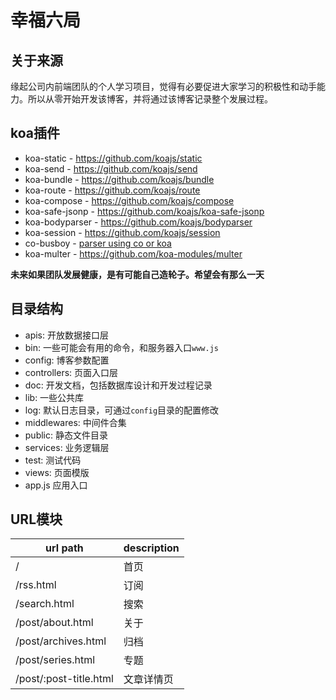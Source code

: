 # 幸福六局

## 关于来源
缘起公司内前端团队的个人学习项目，觉得有必要促进大家学习的积极性和动手能力。所以从零开始开发该博客，并将通过该博客记录整个发展过程。

## koa插件

* koa-static - https://github.com/koajs/static
* koa-send - https://github.com/koajs/send
* koa-bundle - https://github.com/koajs/bundle
* koa-route - https://github.com/koajs/route
* koa-compose - https://github.com/koajs/compose
* koa-safe-jsonp - https://github.com/koajs/koa-safe-jsonp
* koa-bodyparser - https://github.com/koajs/bodyparser
* koa-session - https://github.com/koajs/session
* co-busboy -  [parser using co or koa](https://github.com/cojs/busboy.multipart)
* koa-multer - https://github.com/koa-modules/multer 

**未来如果团队发展健康，是有可能自己造轮子。希望会有那么一天**

## 目录结构
* apis: 开放数据接口层
* bin: 一些可能会有用的命令，和服务器入口`www.js`
* config: 博客参数配置
* controllers: 页面入口层
* doc: 开发文档，包括数据库设计和开发过程记录
* lib: 一些公共库
* log: 默认日志目录，可通过`config`目录的配置修改
* middlewares: 中间件合集
* public: 静态文件目录
* services: 业务逻辑层
* test: 测试代码
* views: 页面模版
* app.js 应用入口

## URL模块
| url path               | description |
|------------------------|-------------|
| /                      | 首页 |
| /rss.html              | 订阅 |
| /search.html           | 搜索 | 
| /post/about.html       | 关于 |
| /post/archives.html    | 归档 |
| /post/series.html      | 专题 |
| /post/:post-title.html | 文章详情页 |

